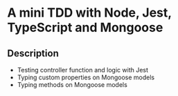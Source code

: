 # A mini TDD with Node, Jest, TypeScript and Mongoose

## Description
* Testing controller function and logic  with Jest
* Typing  custom properties on Mongoose models
* Typing methods on Mongoose models
